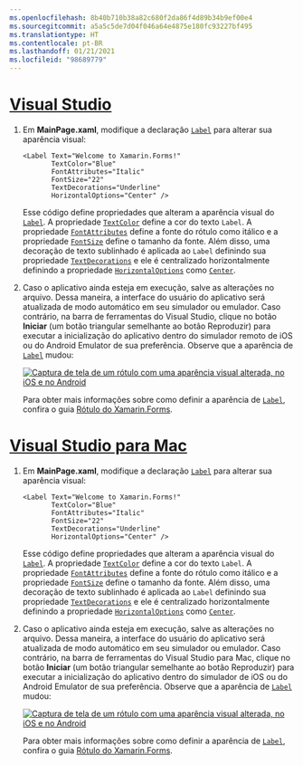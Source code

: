 ```yaml
---
ms.openlocfilehash: 8b40b710b38a82c680f2da86f4d89b34b9ef00e4
ms.sourcegitcommit: a5a5c5de7d04f046a64e4875e180fc93227bf495
ms.translationtype: HT
ms.contentlocale: pt-BR
ms.lasthandoff: 01/21/2021
ms.locfileid: "98689779"
---
```

# <a name="visual-studio"></a>[Visual Studio](#tab/vswin)

1. Em **MainPage.xaml**, modifique a declaração [`Label`](xref:Xamarin.Forms.Label) para alterar sua aparência visual:

    ```xaml
    <Label Text="Welcome to Xamarin.Forms!"
           TextColor="Blue"
           FontAttributes="Italic"
           FontSize="22"
           TextDecorations="Underline"
           HorizontalOptions="Center" />
    ```

    Esse código define propriedades que alteram a aparência visual do [`Label`](xref:Xamarin.Forms.Label). A propriedade [`TextColor`](xref:Xamarin.Forms.Label.TextColor) define a cor do texto `Label`. A propriedade [`FontAttributes`](xref:Xamarin.Forms.Label.FontAttributes) define a fonte do rótulo como itálico e a propriedade [`FontSize`](xref:Xamarin.Forms.Label.FontSize) define o tamanho da fonte. Além disso, uma decoração de texto sublinhado é aplicada ao `Label` definindo sua propriedade [`TextDecorations`](xref:Xamarin.Forms.Label.TextDecorations) e ele é centralizado horizontalmente definindo a propriedade [`HorizontalOptions`](xref:Xamarin.Forms.View.HorizontalOptions) como [`Center`](xref:Xamarin.Forms.LayoutOptions.Center).

1. Caso o aplicativo ainda esteja em execução, salve as alterações no arquivo. Dessa maneira, a interface do usuário do aplicativo será atualizada de modo automático em seu simulador ou emulador. Caso contrário, na barra de ferramentas do Visual Studio, clique no botão **Iniciar** (um botão triangular semelhante ao botão Reproduzir) para executar a inicialização do aplicativo dentro do simulador remoto de iOS ou do Android Emulator de sua preferência. Observe que a aparência de [`Label`](xref:Xamarin.Forms.Label) mudou:

    [![Captura de tela de um rótulo com uma aparência visual alterada, no iOS e no Android](../images/change-label-appearance.png "Rótulo com aparência alterada")](../images/change-label-appearance-large.png#lightbox "Rótulo com aparência alterada")

    Para obter mais informações sobre como definir a aparência de [`Label`](xref:Xamarin.Forms.Label), confira o guia [Rótulo do Xamarin.Forms](~/xamarin-forms/user-interface/text/label.md).

# <a name="visual-studio-for-mac"></a>[Visual Studio para Mac](#tab/vsmac)

1. Em **MainPage.xaml**, modifique a declaração [`Label`](xref:Xamarin.Forms.Label) para alterar sua aparência visual:

    ```xaml
    <Label Text="Welcome to Xamarin.Forms!"
           TextColor="Blue"
           FontAttributes="Italic"
           FontSize="22"
           TextDecorations="Underline"
           HorizontalOptions="Center" />
    ```

    Esse código define propriedades que alteram a aparência visual do [`Label`](xref:Xamarin.Forms.Label). A propriedade [`TextColor`](xref:Xamarin.Forms.Label.TextColor) define a cor do texto `Label`. A propriedade [`FontAttributes`](xref:Xamarin.Forms.Label.FontAttributes) define a fonte do rótulo como itálico e a propriedade [`FontSize`](xref:Xamarin.Forms.Label.FontSize) define o tamanho da fonte. Além disso, uma decoração de texto sublinhado é aplicada ao `Label` definindo sua propriedade [`TextDecorations`](xref:Xamarin.Forms.Label.TextDecorations) e ele é centralizado horizontalmente definindo a propriedade [`HorizontalOptions`](xref:Xamarin.Forms.View.HorizontalOptions) como [`Center`](xref:Xamarin.Forms.LayoutOptions.Center).

1. Caso o aplicativo ainda esteja em execução, salve as alterações no arquivo. Dessa maneira, a interface do usuário do aplicativo será atualizada de modo automático em seu simulador ou emulador. Caso contrário, na barra de ferramentas do Visual Studio para Mac, clique no botão **Iniciar** (um botão triangular semelhante ao botão Reproduzir) para executar a inicialização do aplicativo dentro do simulador de iOS ou do Android Emulator de sua preferência. Observe que a aparência de [`Label`](xref:Xamarin.Forms.Label) mudou:

    [![Captura de tela de um rótulo com uma aparência visual alterada, no iOS e no Android](../images/change-label-appearance.png "Rótulo com aparência alterada")](../images/change-label-appearance-large.png#lightbox "Rótulo com aparência alterada")

    Para obter mais informações sobre como definir a aparência de [`Label`](xref:Xamarin.Forms.Label), confira o guia [Rótulo do Xamarin.Forms](~/xamarin-forms/user-interface/text/label.md).
